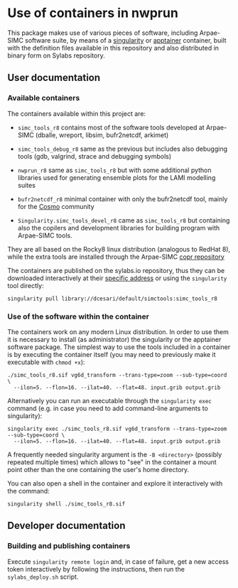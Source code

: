 # Use of containers in nwprun

This package makes use of various pieces of software, including
Arpae-SIMC software suite, by means of a
[singularity](https://sylabs.io/singularity/) or
[apptainer](https://apptainer.org/) container, built with the
definition files available in this repository and also distributed in
binary form on Sylabs repository.

## User documentation

### Available containers

The containers available within this project are:

 * `simc_tools_r8` contains most of the software tools developed at
   Arpae-SIMC (dballe, wreport, libsim, bufr2netcdf, arkimet)

 * `simc_tools_debug_r8` same as the previous but includes also
   debugging tools (gdb, valgrind, strace and debugging symbols)

 * `nwprun_r8` same as `simc_tools_r8` but with some additional python
   libraries used for generating ensemble plots for the LAMI modelling
   suites

 * `bufr2netcdf_r8` minimal container with only the bufr2netcdf tool,
   mainly for the [Cosmo](https://www.cosmo-model.org/) community

 * `Singularity.simc_tools_devel_r8` came as `simc_tools_r8` but
   containing also the copilers and development libraries for
   building program with Arpae-SIMC tools.

They are all based on the Rocky8 linux distribution (analogous to
RedHat 8), while the extra tools are installed through the Arpae-SIMC
[copr
repository](https://copr.fedorainfracloud.org/coprs/simc/stable/)

The containers are published on the sylabs.io repository, thus they
can be downloaded interactively at their [specific
address](https://cloud.sylabs.io/library/dcesari/default/simctools) or
using the `singularity` tool directly:

```
singularity pull library://dcesari/default/simctools:simc_tools_r8
```

### Use of the software within the container

The containers work on any modern Linux distribution. In order to use
them it is necessary to install (as administrator) the singularity or
the apptainer software package. The simplest way to use the tools
included in a container is by executing the container itself (you may
need to previously make it executable with `chmod +x`):

```
./simc_tools_r8.sif vg6d_transform --trans-type=zoom --sub-type=coord \
  --ilon=5. --flon=16. --ilat=40. --flat=48. input.grib output.grib
```

Alternatively you can run an executable through the `singularity exec`
command (e.g. in case you need to add command-line arguments to
singularity):

```
singularity exec ./simc_tools_r8.sif vg6d_transform --trans-type=zoom --sub-type=coord \
  --ilon=5. --flon=16. --ilat=40. --flat=48. input.grib output.grib
```

A frequently needed singularity argument is the `-B <directory>`
(possibly repeated multiple times) which allows to "see" in the
container a mount point other than the one containing the user's home
directory.

You can also open a shell in the container and explore it
interactively with the command:

```
singularity shell ./simc_tools_r8.sif
```

## Developer documentation

### Building and publishing containers

Execute `singularity remote login` and, in case of failure, get a new
access token interactively by following the instructions, then run the
`sylabs_deploy.sh` script.

